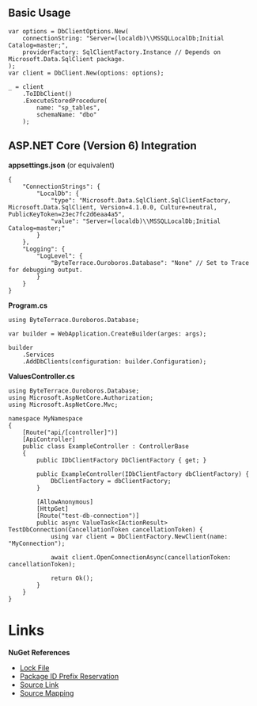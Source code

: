 ## Basic Usage

```
var options = DbClientOptions.New(
    connectionString: "Server=(localdb)\\MSSQLLocalDb;Initial Catalog=master;",
    providerFactory: SqlClientFactory.Instance // Depends on Microsoft.Data.SqlClient package.
);
var client = DbClient.New(options: options);

_ = client
    .ToIDbClient()
    .ExecuteStoredProcedure(
        name: "sp_tables",
        schemaName: "dbo"
    );
```

## ASP.NET Core (Version 6) Integration
**appsettings.json** (or equivalent)
```
{
    "ConnectionStrings": {
        "LocalDb": {
            "type": "Microsoft.Data.SqlClient.SqlClientFactory, Microsoft.Data.SqlClient, Version=4.1.0.0, Culture=neutral, PublicKeyToken=23ec7fc2d6eaa4a5",
            "value": "Server=(localdb)\\MSSQLLocalDb;Initial Catalog=master;"
        }
    },
    "Logging": {
        "LogLevel": {
            "ByteTerrace.Ouroboros.Database": "None" // Set to Trace for debugging output.
        }
    }
}
```

**Program.cs**
```
using ByteTerrace.Ouroboros.Database;

var builder = WebApplication.CreateBuilder(arges: args);

builder
    .Services
    .AddDbClients(configuration: builder.Configuration);
```

**ValuesController.cs**
```
using ByteTerrace.Ouroboros.Database;
using Microsoft.AspNetCore.Authorization;
using Microsoft.AspNetCore.Mvc;

namespace MyNamespace
{
    [Route("api/[controller]")]
    [ApiController]
    public class ExampleController : ControllerBase
    {
        public IDbClientFactory DbClientFactory { get; }

        public ExampleController(IDbClientFactory dbClientFactory) {
            DbClientFactory = dbClientFactory;
        }

        [AllowAnonymous]
        [HttpGet]
        [Route("test-db-connection")]
        public async ValueTask<IActionResult> TestDbConnection(CancellationToken cancellationToken) {
            using var client = DbClientFactory.NewClient(name: "MyConnection");

            await client.OpenConnectionAsync(cancellationToken: cancellationToken);

            return Ok();
        }
    }
}
```

# Links
**NuGet References**
- [Lock File](https://devblogs.microsoft.com/nuget/enable-repeatable-package-restores-using-a-lock-file/)
- [Package ID Prefix Reservation](https://devblogs.microsoft.com/nuget/package-identity-and-trust/)
- [Source Link](https://devblogs.microsoft.com/dotnet/producing-packages-with-source-link/)
- [Source Mapping](https://devblogs.microsoft.com/nuget/introducing-package-source-mapping/)
